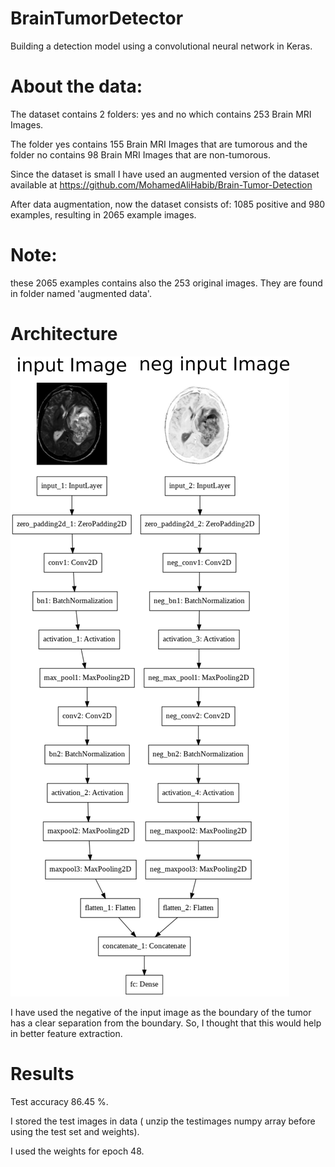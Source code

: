 # BrainTumorDetector
Building a detection model using a convolutional neural network in Keras.

# About the data:
The dataset contains 2 folders: yes and no which contains 253 Brain MRI Images. 

The folder yes contains 155 Brain MRI Images that are tumorous and the folder no contains 98 Brain MRI Images that are non-tumorous.

Since the dataset is small I have used an augmented version of the dataset available at https://github.com/MohamedAliHabib/Brain-Tumor-Detection

After data augmentation, now the dataset consists of:
1085 positive and 980 examples, resulting in 2065 example images.

# Note: 
these 2065 examples contains also the 253 original images. They are found in folder named 'augmented data'.

# Architecture

![](/architecture.png)

I have used the negative of the input image as the boundary of the  tumor has a clear separation from the boundary. So, I thought that this would help in better feature extraction.

# Results
Test accuracy 86.45 %.

I stored the test images in data ( unzip the testimages numpy array before using the test set and weights).

I used the weights for epoch 48.
